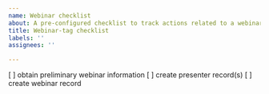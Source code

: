 ```yaml
---
name: Webinar checklist
about: A pre-configured checklist to track actions related to a webinar
title: Webinar-tag checklist
labels: ''
assignees: ''

---
```


[ ] obtain preliminary webinar information
[ ] create presenter record(s)
[ ] create webinar record
